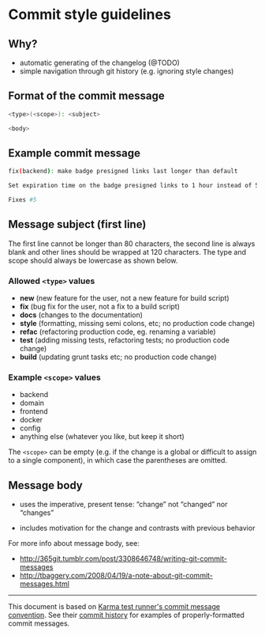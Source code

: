 # Commit style guidelines

## Why?

- automatic generating of the changelog (@TODO)
- simple navigation through git history (e.g. ignoring style changes)

## Format of the commit message

```bash
<type>(<scope>): <subject>

<body>
```

## Example commit message

```bash
fix(backend): make badge presigned links last longer than default

Set expiration time on the badge presigned links to 1 hour instead of 5 minutes to allow for easier downloads.

Fixes #5
```

## Message subject (first line)

The first line cannot be longer than 80 characters, the second line is always blank and
other lines should be wrapped at 120 characters. The type and scope should
always be lowercase as shown below.

### Allowed `<type>` values

- **new** (new feature for the user, not a new feature for build script)
- **fix** (bug fix for the user, not a fix to a build script)
- **docs** (changes to the documentation)
- **style** (formatting, missing semi colons, etc; no production code change)
- **refac** (refactoring production code, eg. renaming a variable)
- **test** (adding missing tests, refactoring tests; no production code change)
- **build** (updating grunt tasks etc; no production code change)

### Example `<scope>` values

- backend
- domain
- frontend
- docker
- config
- anything else (whatever you like, but keep it short)

The `<scope>` can be empty (e.g. if the change is a global or difficult
to assign to a single component), in which case the parentheses are
omitted.

## Message body

* uses the imperative, present tense: “change” not “changed” nor “changes”
- includes motivation for the change and contrasts with previous behavior

For more info about message body, see:

- <http://365git.tumblr.com/post/3308646748/writing-git-commit-messages>
- <http://tbaggery.com/2008/04/19/a-note-about-git-commit-messages.html>

---

This document is based on [Karma test runner's commit message convention]. See their
[commit history] for examples of properly-formatted commit messages.

[Karma test runner's commit message convention]: https://github.com/karma-runner/karma/blob/master/docs/dev/06-git-commit-msg.md
[commit history]: https://github.com/karma-runner/karma/commits/master
